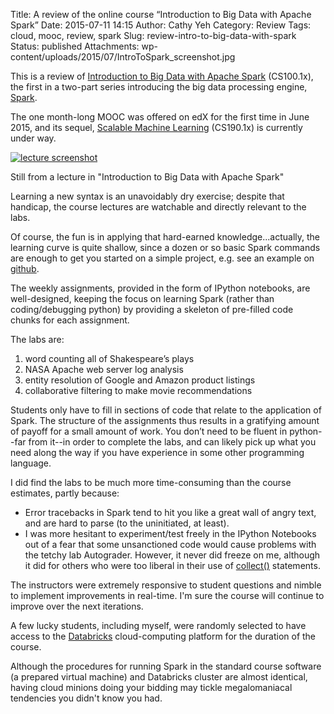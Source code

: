 Title: A review of the online course “Introduction to Big Data with Apache Spark”
Date: 2015-07-11 14:15
Author: Cathy Yeh
Category: Review
Tags: cloud, mooc, review, spark
Slug: review-intro-to-big-data-with-spark
Status: published
Attachments: wp-content/uploads/2015/07/IntroToSpark_screenshot.jpg

This is a review of [Introduction to Big Data with Apache Spark](https://www.edx.org/course/introduction-big-data-apache-spark-uc-berkeleyx-cs100-1x) (CS100.1x), the first in a two-part series introducing the big data processing engine, [Spark](https://spark.apache.org/).

The one month-long MOOC was offered on edX for the first time in June 2015, and its sequel, [Scalable Machine Learning](https://www.edx.org/course/scalable-machine-learning-uc-berkeleyx-cs190-1x) (CS190.1x) is currently under way.

[![lecture screenshot]({static}/wp-content/uploads/2015/07/IntroToSpark_screenshot.jpg)]({static}/wp-content/uploads/2015/07/IntroToSpark_screenshot.jpg)

Still from a lecture in "Introduction to Big Data with Apache Spark"

Learning a new syntax is an unavoidably dry exercise; despite that handicap, the course lectures are watchable and directly relevant to the labs.

Of course, the fun is in applying that hard-earned knowledge...actually, the learning curve is quite shallow, since a dozen or so basic Spark commands are enough to get you started on a simple project, e.g. see an example on [github](https://github.com/EFavDB/Spark-example/blob/master/explore_model_bills.ipynb).

The weekly assignments, provided in the form of IPython notebooks, are well-designed, keeping the focus on learning Spark (rather than coding/debugging python) by providing a skeleton of pre-filled code chunks for each assignment.

The labs are:

1.  word counting all of Shakespeare’s plays
2.  NASA Apache web server log analysis
3.  entity resolution of Google and Amazon product listings
4.  collaborative filtering to make movie recommendations

Students only have to fill in sections of code that relate to the application of Spark. The structure of the assignments thus results in a gratifying amount of payoff for a small amount of work. You don’t need to be fluent in python--far from it--in order to complete the labs, and can likely pick up what you need along the way if you have experience in some other programming language.

I did find the labs to be much more time-consuming than the course estimates, partly because:

-   Error tracebacks in Spark tend to hit you like a great wall of angry text, and are hard to parse (to the uninitiated, at least).
-   I was more hesitant to experiment/test freely in the IPython Notebooks out of a fear that some unsanctioned code would cause problems with the tetchy lab Autograder. However, it never did freeze on me, although it did for others who were too liberal in their use of [collect()](https://spark.apache.org/docs/latest/api/python/pyspark.html#pyspark.RDD.collect) statements.

The instructors were extremely responsive to student questions and nimble to implement improvements in real-time. I'm sure the course will continue to improve over the next iterations.

A few lucky students, including myself, were randomly selected to have access to the [Databricks](http://www.databricks.com/) cloud-computing platform for the duration of the course.

Although the procedures for running Spark in the standard course software (a prepared virtual machine) and Databricks cluster are almost identical, having cloud minions doing your bidding may tickle megalomaniacal tendencies you didn't know you had.
